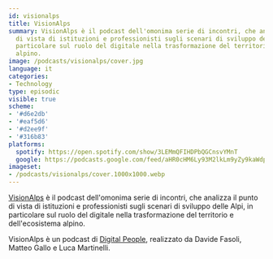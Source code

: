 ```yaml
---
id: visionalps
title: VisionAlps
summary: VisionAlps è il podcast dell'omonima serie di incontri, che analizza il punto
  di vista di istituzioni e professionisti sugli scenari di sviluppo delle Alpi, in
  particolare sul ruolo del digitale nella trasformazione del territorio e dell'ecosistema
  alpino.
image: /podcasts/visionalps/cover.jpg
language: it
categories:
- Technology
type: episodic
visible: true
scheme:
- '#d6e2db'
- '#eaf5d6'
- '#d2ee9f'
- '#316b83'
platforms:
  spotify: https://open.spotify.com/show/3LEMmQFIHDPbQGCnsvYMnT
  google: https://podcasts.google.com/feed/aHR0cHM6Ly93M2lkLm9yZy9kaWdpdGFscGVvcGxlL3BvZGNhc3RzL3Zpc2lvbmFscHMvcnNz
imageset:
- /podcasts/visionalps/cover.1000x1000.webp
---
```


[VisionAlps](https://www.visionalps.com/) è il podcast dell'omonima serie di incontri, che analizza il punto di vista di istituzioni e professionisti sugli scenari di sviluppo delle Alpi, in particolare sul ruolo del digitale nella trasformazione del territorio e dell'ecosistema alpino.

VisionAlps è un podcast di [Digital People](https://w3id.org/digitalpeople), realizzato da Davide Fasoli, Matteo Gallo e Luca Martinelli.